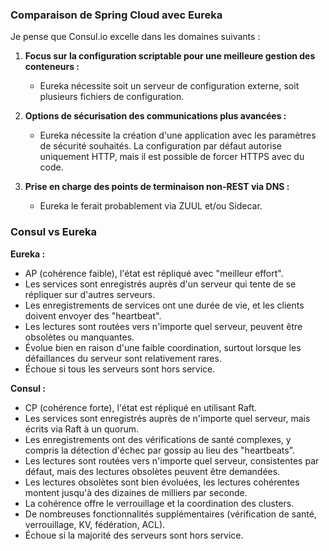 ### Comparaison de Spring Cloud avec Eureka

Je pense que Consul.io excelle dans les domaines suivants :

1. **Focus sur la configuration scriptable pour une meilleure gestion des conteneurs :**
   - Eureka nécessite soit un serveur de configuration externe, soit plusieurs fichiers de configuration.

2. **Options de sécurisation des communications plus avancées :**
   - Eureka nécessite la création d'une application avec les paramètres de sécurité souhaités. La configuration par défaut autorise uniquement HTTP, mais il est possible de forcer HTTPS avec du code.

3. **Prise en charge des points de terminaison non-REST via DNS :**
   - Eureka le ferait probablement via ZUUL et/ou Sidecar.

### Consul vs Eureka

**Eureka :**
- AP (cohérence faible), l'état est répliqué avec "meilleur effort".
- Les services sont enregistrés auprès d'un serveur qui tente de se répliquer sur d'autres serveurs.
- Les enregistrements de services ont une durée de vie, et les clients doivent envoyer des "heartbeat".
- Les lectures sont routées vers n'importe quel serveur, peuvent être obsolètes ou manquantes.
- Évolue bien en raison d'une faible coordination, surtout lorsque les défaillances du serveur sont relativement rares.
- Échoue si tous les serveurs sont hors service.

**Consul :**
- CP (cohérence forte), l'état est répliqué en utilisant Raft.
- Les services sont enregistrés auprès de n'importe quel serveur, mais écrits via Raft à un quorum.
- Les enregistrements ont des vérifications de santé complexes, y compris la détection d'échec par gossip au lieu des "heartbeats".
- Les lectures sont routées vers n'importe quel serveur, consistentes par défaut, mais des lectures obsolètes peuvent être demandées.
- Les lectures obsolètes sont bien évoluées, les lectures cohérentes montent jusqu'à des dizaines de milliers par seconde.
- La cohérence offre le verrouillage et la coordination des clusters.
- De nombreuses fonctionnalités supplémentaires (vérification de santé, verrouillage, KV, fédération, ACL).
- Échoue si la majorité des serveurs sont hors service.

